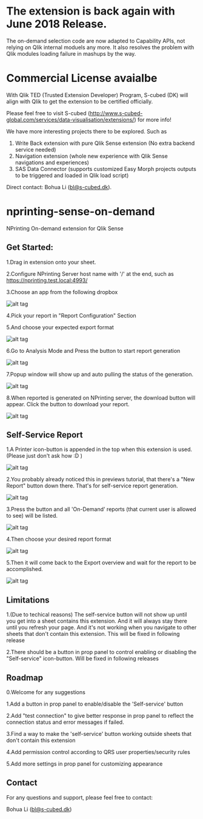 # The extension is back again with June 2018 Release. 
The on-demand selection code are now adapted to Capability APIs, not relying on Qlik internal moduels any more.
It also resolves the problem with Qlik modules loading failure in mashups by the way. 

# Commercial License avaialbe
With Qlik TED (Trusted Extension Developer) Program, S-cubed (DK) will align with Qlik to get the extension to be certified officially.

Please feel free to visit S-cubed (http://www.s-cubed-global.com/services/data-visualisation/extensions/) for more info!

We have more interesting projects there to be explored. Such as 
1. Write Back extension with pure Qlik Sense extension (No extra backend service needed)
2. Navigation extension (whole new experience with Qlik Sense navigations and experiences)
3. SAS Data Connector (supports customized Easy Morph projects outputs to be triggered and loaded in Qlik load script)

Direct contact: Bohua Li (bl@s-cubed.dk).

# nprinting-sense-on-demand
NPrinting On-demand extension for Qlik Sense

## Get Started:

1.Drag in extension onto your sheet.

2.Configure NPrinting Server host name with '/' at the end, such as https://nprinting.test.local:4993/

3.Choose an app from the following dropbox

![alt tag](https://github.com/bohua/nprinting-sense-on-demand/blob/master/tutorial/1_3.png)

4.Pick your report in "Report Configuration" Section

5.And choose your expected export format

![alt tag](https://github.com/bohua/nprinting-sense-on-demand/blob/master/tutorial/4_5.png)

6.Go to Analysis Mode and Press the button to start report generation

![alt tag](https://github.com/bohua/nprinting-sense-on-demand/blob/master/tutorial/6.png)

7.Popup window will show up and auto pulling the status of the generation.

![alt tag](https://github.com/bohua/nprinting-sense-on-demand/blob/master/tutorial/7.png)

8.When reported is generated on NPrinting server, the download button will appear. Click the button to download your report.

![alt tag](https://github.com/bohua/nprinting-sense-on-demand/blob/master/tutorial/8.png)

## Self-Service Report

1.A Printer icon-button is appended in the top when this extension is used. (Please just don't ask how :D ) 

![alt tag](https://github.com/bohua/nprinting-sense-on-demand/blob/master/tutorial/11.png)

2.You probably already noticed this in previews tutorial, that there's a "New Report" button down there. That's for self-service report generation.

![alt tag](https://github.com/bohua/nprinting-sense-on-demand/blob/master/tutorial/12.png)

3.Press the button and all 'On-Demand' reports (that current user is allowed to see) will be listed.

![alt tag](https://github.com/bohua/nprinting-sense-on-demand/blob/master/tutorial/13.png)

4.Then choose your desired report format

![alt tag](https://github.com/bohua/nprinting-sense-on-demand/blob/master/tutorial/14.png)

5.Then it will come back to the Export overview and wait for the report to be accomplished.

![alt tag](https://github.com/bohua/nprinting-sense-on-demand/blob/master/tutorial/15.png)

## Limitations
1.(Due to techical reasons) The self-service button will not show up until you get into a sheet contains this extension. And it will always stay there until you refresh your page. And it's not working when you navigate to other sheets that don't contain this extension. This will be fixed in following release

2.There should be a button in prop panel to control enabling or disabling the "Self-service" icon-button. Will be fixed in following releases

## Roadmap

0.Welcome for any suggestions

1.Add a button in prop panel to enable/disable the 'Self-service' button

2.Add "test connection" to give better response in prop panel to reflect the connection status and error messages if failed.

3.Find a way to make the 'self-service' button working outside sheets that don't contain this extension

4.Add permission control according to QRS user properties/security rules

5.Add more settings in prop panel for customizing appearance

## Contact

For any questions and support, please feel free to contact:

Bohua Li (bl@s-cubed.dk)
